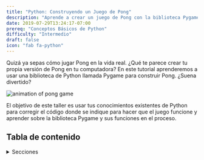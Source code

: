 ```yaml
---
title: "Python: Construyendo un Juego de Pong"
description: "Aprende a crear un juego de Pong con la biblioteca Pygame"
date: 2019-07-29T13:24:17-07:00
prereq: "Conceptos Básicos de Python"
difficulty: "Intermedio"
draft: false
icon: "fab fa-python"
---
```


Quizá ya sepas cómo jugar Pong en la vida real. ¿Qué te parece crear tu propia versión de Pong en tu computadora? En este tutorial aprenderemos a usar una biblioteca de Python llamada Pygame para construir Pong. ¿Suena divertido?

![animation of pong game](https://media.giphy.com/media/xThuWtNFKZWG6fUFe8/giphy.gif)

El objetivo de este taller es usar tus conocimientos existentes de Python para corregir el código donde se indique para hacer que el juego funcione y aprender sobre la biblioteca Pygame y sus funciones en el proceso.

## Tabla de contenido

<details>
<summary>Secciones</summary>
{{% children /%}}
</details>
